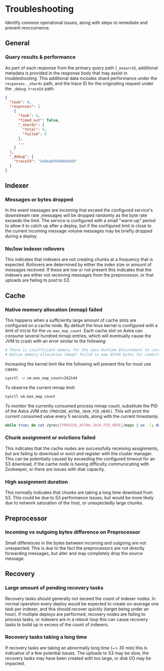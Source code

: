 <show-structure for="chapter,procedure" depth="2"/>

# Troubleshooting

Identify common operational issues, along with steps to remediate and prevent reoccurrence.  

## General

### Query results & performance

As part of each response from the primary query path (`_msearch`), additional metadata is provided in the response
body that may assist in troubleshooting. This additional data includes shard performance under the `responses._shards`
path, and the trace ID for the originating request under the `_debug.traceId` path.

```json
{
  "took": 0,
  "responses": [
    {
      "took": 4,
      "timed_out": false,
      "_shards": {
        "total": 6,
        "failed": 0
      },
      ...
    }
  ],
  "_debug": {
    "traceId": "5e8ea036498dd4d4"
  }
}
```

## Indexer

### Messages or bytes dropped

In the event messages are incoming that exceed the configured service's downstream rate ,messages will be dropped
randomly as the byte rate exceeds the limit. The service is configured with a small "warm-up" period to allow it to
catch up after a deploy, but if the configured limit is close to the current incoming message volume messages may be
briefly dropped during a deploy.

### No/low indexer rollovers

This indicates that indexers are not creating chunks at a frequency that is expected. Rollovers are determined by either
the index size or amount of messages received. If these are low or not present this indicates that the indexers are
either not receiving messages from the preprocessor, or that uploads are failing to post to S3.

## Cache
### Native memory allocation (mmap) failed

This happens when a sufficiently large amount of cache slots are configured on a cache node. By default the linux kernel is configured with a limit of `65536` for the `vm.max_map_count`. Each cache slot on Astra can consume several hundred mmap entries, which will eventually cause the JVM to crash with an error similar to the following:

```yaml
# There is insufficient memory for the Java Runtime Environment to continue.
# Native memory allocation (mmap) failed to map 65536 bytes for committing reserved memory.
```

Increasing the kernel limit like the following will prevent this for most use cases:
```bash
sysctl -w vm.max_map_count=262144
```
To observe the current mmap limit:
```bash
sysctl vm.max_map_count
```
To monitor the currently consumed process mmap count, substitute the PID of the Astra JVM into `[PROVIDE_ASTRA_JAVA_PID_HERE]`. This will print the current consumed value every 5 seconds, along with the current timestamp.
```bash
while true; do cat /proc/[PROVIDE_ASTRA_JAVA_PID_HERE]/maps | wc -l; date; sleep 5; done
```

### Chunk assignment or evictions failed
This indicates that the cache nodes are successfully receiving assignments, but are failing to download or evict and
register with the cluster manager. This can be potentially caused by exceeding the configured timeout for an S3
download, if the cache node is having difficulty communicating with Zookeeper, or there are issues with disk capacity.

### High assignment duration
This normally indicates that chunks are taking a long time download from S3. This could be due to S3 performance
issues, but would be more likely due to network saturation of the host, or unexpectedly large chunks.

## Preprocessor

### Incoming vs outgoing bytes difference on Preprocessor
Small differences in the bytes between incoming and outgoing are not unexpected. This is due to the fact the
preprocessors are not directly forwarding messages, but alter and may completely drop the source message.

## Recovery

### Large amount of pending recovery tasks
Recovery tasks should generally not exceed the count of indexer nodes. In normal operation every deploy would be
expected to create on-average one task per indexer, and this should recover quickly (target being under an hour). If
multiple deploys are performed, recovery nodes are failing to process tasks, or indexers are in a reboot loop this can
cause recovery tasks to build up in excess of the count of indexers.

### Recovery tasks taking a long time
If recovery tasks are taking an abnormally long time (~> 30 min) this is indicative of a few potential issues. The
uploads to S3 may be slow, the recovery tasks may have been created with too large, or disk I/O may be impacted.

